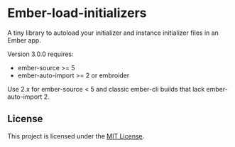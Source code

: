 Ember-load-initializers
==============================================================================

A tiny library to autoload your initializer and instance initializer files in an Ember app. 

Version 3.0.0 requires:

 - ember-source >= 5
 - ember-auto-import >= 2 or embroider

Use 2.x for ember-source < 5 and classic ember-cli builds that lack ember-auto-import 2.

License
------------------------------------------------------------------------------

This project is licensed under the [MIT License](LICENSE.md).
